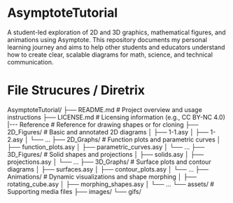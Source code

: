 # AsymptoteTutorial
A student-led exploration of 2D and 3D graphics, mathematical figures, and animations using Asymptote. This repository documents my personal learning journey and aims to help other students and educators understand how to create clear, scalable diagrams for math, science, and technical communication.

# File Strucures / Diretrix
AsymptoteTutorial/
├── README.md                  # Project overview and usage instructions
├── LICENSE.md                   # Licensing information (e.g., CC BY-NC 4.0)
|--- Reference      # Reference for drawing shapes or for cloning
├── 2D_Figures/              # Basic and annotated 2D diagrams
│   ├── 1-1.asy
│   ├── 1-2.asy
│   └── ...
├── 2D_Graphs/                # Function plots and parametric curves
│   ├── function_plots.asy
│   ├── parametric_curves.asy
│   └── ...
├── 3D_Figures/               # Solid shapes and projections
│   ├── solids.asy
│   ├── projections.asy
│   └── ...
├── 3D_Graphs/                # Surface plots and contour diagrams
│   ├── surfaces.asy
│   ├── contour_plots.asy
│   └── ...
├── Animations/               # Dynamic visualizations and shape morphing
│   ├── rotating_cube.asy
│   ├── morphing_shapes.asy
│   └── ...
└── assets/                   # Supporting media files
    ├── images/
    └── gifs/
